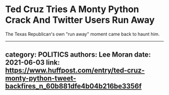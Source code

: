 # Ted Cruz Tries A Monty Python Crack And Twitter Users Run Away

The Texas Republican's own "run away" moment came back to haunt him.

---
category: POLITICS
authors: Lee Moran
date: 2021-06-03
link: https://www.huffpost.com/entry/ted-cruz-monty-python-tweet-backfires_n_60b881dfe4b04b216be3356f
---
